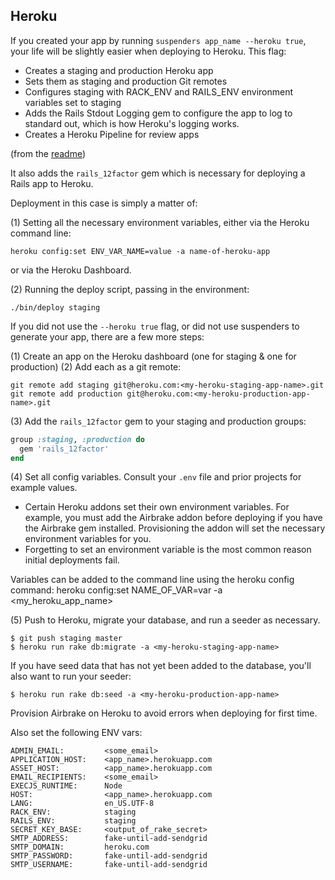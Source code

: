 ## Heroku

If you created your app by running `suspenders app_name --heroku true`, your life will be slightly easier when deploying to Heroku.  This flag:

* Creates a staging and production Heroku app
* Sets them as staging and production Git remotes
* Configures staging with RACK_ENV and RAILS_ENV environment variables set to staging
* Adds the Rails Stdout Logging gem to configure the app to log to standard out, which is how Heroku's logging works.
* Creates a Heroku Pipeline for review apps

(from the [readme](https://github.com/thoughtbot/suspenders))

It also adds the `rails_12factor` gem which is necessary for deploying a Rails app to Heroku.

Deployment in this case is simply a matter of:

(1) Setting all the necessary environment variables, either via the Heroku command line:

  ```
  heroku config:set ENV_VAR_NAME=value -a name-of-heroku-app
  ```
or via the Heroku Dashboard.

(2) Running the deploy script, passing in the environment:

  ```
  ./bin/deploy staging
  ```

If you did not use the `--heroku true` flag, or did not use suspenders to generate your app, there are a few more steps:

(1) Create an app on the Heroku dashboard (one for staging & one for production)
(2) Add each as a git remote:

  ```
  git remote add staging git@heroku.com:<my-heroku-staging-app-name>.git
  git remote add production git@heroku.com:<my-heroku-production-app-name>.git
  ```

(3) Add the `rails_12factor` gem to your staging and production groups:

  ```ruby
  group :staging, :production do
    gem 'rails_12factor'
  end
  ```

(4) Set all config variables.  Consult your `.env` file and prior projects for example values.
* Certain Heroku addons set their own environment variables.  For example, you must add the Airbrake addon before deploying if you have the Airbrake gem installed.  Provisioning the addon will set the necessary environment variables for you.
* Forgetting to set an environment variable is the most common reason initial deployments fail.

Variables can be added to the command line using the heroku config command:
heroku config:set NAME_OF_VAR=var -a <my_heroku_app_name>

(5) Push to Heroku, migrate your database, and run a seeder as necessary.

  ```
  $ git push staging master
  $ heroku run rake db:migrate -a <my-heroku-staging-app-name>
  ```

  If you have seed data that has not yet been added to the database, you'll also want to run your seeder:

  ```
  $ heroku run rake db:seed -a <my-heroku-production-app-name>
```

Provision Airbrake on Heroku to avoid errors when deploying for first time.

Also set the following ENV vars:
```
ADMIN_EMAIL:         <some_email>
APPLICATION_HOST:    <app_name>.herokuapp.com
ASSET_HOST:          <app_name>.herokuapp.com
EMAIL_RECIPIENTS:    <some_email>
EXECJS_RUNTIME:      Node
HOST:                <app_name>.herokuapp.com
LANG:                en_US.UTF-8
RACK_ENV:            staging
RAILS_ENV:           staging
SECRET_KEY_BASE:     <output_of_rake_secret>
SMTP_ADDRESS:        fake-until-add-sendgrid
SMTP_DOMAIN:         heroku.com
SMTP_PASSWORD:       fake-until-add-sendgrid
SMTP_USERNAME:       fake-until-add-sendgrid
```